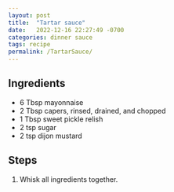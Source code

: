 ```yaml
---
layout: post
title:  "Tartar sauce"
date:   2022-12-16 22:27:49 -0700
categories: dinner sauce
tags: recipe
permalink: /TartarSauce/
---
```

## Ingredients
* 6 Tbsp mayonnaise
* 2 Tbsp capers, rinsed, drained, and chopped
* 1 Tbsp sweet pickle relish
* 2 tsp sugar
* 2 tsp dijon mustard

## Steps
1. Whisk all ingredients together.